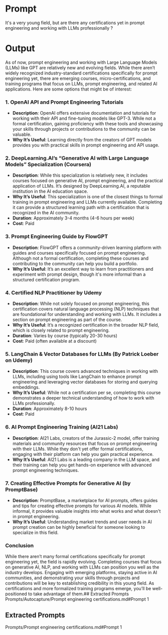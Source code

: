 # Prompt

It's a very young field, but are there any certifications yet in prompt engineering and working with LLMs professionally ?

# Output

As of now, prompt engineering and working with Large Language Models (LLMs) like GPT are relatively new and evolving fields. While there aren’t widely recognized industry-standard certifications specifically for prompt engineering yet, there are emerging courses, micro-certifications, and training programs that focus on LLMs, prompt engineering, and related AI applications. Here are some options that might be of interest:

### 1. OpenAI API and Prompt Engineering Tutorials

- **Description**: OpenAI offers extensive documentation and tutorials for working with their API and fine-tuning models like GPT-3. While not a formal certification, gaining proficiency with these tools and showcasing your skills through projects or contributions to the community can be valuable.
- **Why It’s Useful**: Learning directly from the creators of GPT models provides you with practical skills in prompt engineering and API usage.

### 2. DeepLearning.AI’s “Generative AI with Large Language Models” Specialization (Coursera)

- **Description**: While this specialization is relatively new, it includes courses focused on generative AI, prompt engineering, and the practical application of LLMs. It’s designed by DeepLearning.AI, a reputable institution in the AI education space.
- **Why It’s Useful**: This specialization is one of the closest things to formal training in prompt engineering and LLMs currently available. Completing it can provide a structured learning path with a certification that is recognized in the AI community.
- **Duration**: Approximately 3-4 months (4-6 hours per week)
- **Cost**: Paid

### 3. Prompt Engineering Guide by FlowGPT

- **Description**: FlowGPT offers a community-driven learning platform with guides and courses specifically focused on prompt engineering. Although not a formal certification, completing these courses and contributing to the community can help you build a portfolio.
- **Why It’s Useful**: It’s an excellent way to learn from practitioners and experiment with prompt design, though it's more informal than a structured certification program.

### 4. Certified NLP Practitioner by Udemy

- **Description**: While not solely focused on prompt engineering, this certification covers natural language processing (NLP) techniques that are foundational for understanding and working with LLMs. It includes a section on prompt engineering as part of the course.
- **Why It’s Useful**: It’s a recognized certification in the broader NLP field, which is closely related to prompt engineering.
- **Duration**: Varies by course (typically 20-30 hours)
- **Cost**: Paid (often available at a discount)

### 5. LangChain & Vector Databases for LLMs (By Patrick Loeber on Udemy)

- **Description**: This course covers advanced techniques in working with LLMs, including using tools like LangChain to enhance prompt engineering and leveraging vector databases for storing and querying embeddings.
- **Why It’s Useful**: While not a certification per se, completing this course demonstrates a deeper technical understanding of how to work with LLMs professionally.
- **Duration**: Approximately 8-10 hours
- **Cost**: Paid

### 6. AI Prompt Engineering Training (AI21 Labs)

- **Description**: AI21 Labs, creators of the Jurassic-2 model, offer training materials and community resources that focus on prompt engineering with their LLMs. While they don't yet offer formal certifications, engaging with their platform can help you gain practical experience.
- **Why It’s Useful**: AI21 Labs is a leading company in the LLM space, and their training can help you get hands-on experience with advanced prompt engineering techniques.

### 7. Creating Effective Prompts for Generative AI (by PromptBase)

- **Description**: PromptBase, a marketplace for AI prompts, offers guides and tips for creating effective prompts for various AI models. While informal, it provides valuable insights into what works and what doesn't in prompt engineering.
- **Why It’s Useful**: Understanding market trends and user needs in AI prompt creation can be highly beneficial for someone looking to specialize in this field.

### Conclusion

While there aren’t many formal certifications specifically for prompt engineering yet, the field is rapidly evolving. Completing courses that focus on generative AI, NLP, and working with LLMs can position you well as the industry develops. Engaging with emerging platforms, staying active in AI communities, and demonstrating your skills through projects and contributions will be key to establishing credibility in this young field. As certifications and more formalized training programs emerge, you’ll be well-positioned to take advantage of them.## Extracted Prompts
Prompts/Autocapture/Prompt engineering certifications.md#Prompt 1

## Extracted Prompts

Prompts/Prompt engineering certifications.md#Prompt 1
